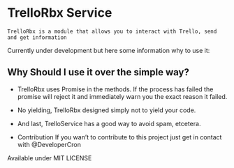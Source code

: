 # TrelloRbx Service

```text 
TrelloRbx is a module that allows you to interact with Trello, send and get information
```

Currently under development but here some information why to use it:

## Why Should I use it over the simple way?

- TrelloRbx uses Promise in the methods. If the process has failed the promise will reject it and immediately warn you the exact reason it failed.

- No yielding, TrelloRbx designed simply not to yield your code.

- And last, TrelloService has a good way to avoid spam, etcetera.

- Contribution
If you wan’t to contribute to this project just get in contact with @DeveloperCron

Available under MIT LICENSE
